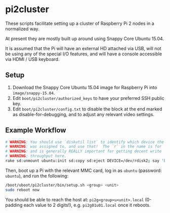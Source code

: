 # pi2cluster

These scripts facilitate setting up a cluster of Raspberry Pi 2 nodes in a normalized way.

At present they are mostly built up around using Snappy Core Ubuntu 15.04.

It is assumed that the Pi will have an external HD attached via USB, will not be using any of the special I/O features, and will have a console accessible via HDMI / USB keyboard.


## Setup

1. Download the Snappy Core Ubuntu 15.04 image for Raspberry Pi into `image/snappy-15.04`.
2. Edit `boot/pi2cluster/authorized_keys` to have your preferred SSH public key.
3. Edit `boot/pi2cluster/config.txt` to disable the block at the end marked as disable-for-debugging, and to adjust any relevant video settings.


## Example Workflow

```bash
# WARNING: You should use `diskutil list` to identify which device the SD card
# WARNING: was assigned to, and use that!  The `r` in the name is for `raw`,
# WARNING: and is generally REALLY important for getting decent write
# WARNING: throughput here.
rake sd:unmount ubuntu:init sd:copy sd:eject DEVICE=/dev/rdisk2; say 'Done!'
```

Then, boot up a Pi with the relevant MMC card, log in as `ubuntu` (password: `ubuntu`), and run the following:

```bash
/boot/uboot/pi2cluster/bin/setup.sh <group> <unit>
sudo reboot now
```

You should be able to reach the host at: `pi2g<group>u<unit>.local` (0-padding each value to 2 digits!), e.g. `pi2g01u01.local` once it reboots.
